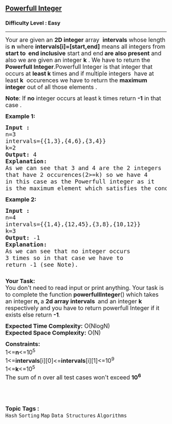 <h2><a href="https://practice.geeksforgeeks.org/problems/d894706c496da5c5a4f45b0360c7f4164c516f83/1">Powerfull Integer</a></h2><h3>Difficulty Level : Easy</h3><hr><div class="problems_problem_content__Xm_eO"><p><span style="font-size:18px">Your are given an <strong>2D integer</strong> array &nbsp;<strong>intervals</strong> whose length is <strong>n</strong> where <strong>intervals[i]=[start,end]</strong> means all integers from <strong>start to &nbsp;end inclusive</strong> start and end<strong> are also present</strong>&nbsp;and also we are given an integer <strong>k</strong> . We have to return the <strong>Powerfull Integer</strong>.Powerfull Integer is that integer that occurs at <strong>least k</strong> times and if multiple integers&nbsp;&nbsp;have at least <strong>k</strong> &nbsp;occurences we have to return the <strong>maximum integer</strong> out of all those elements .&nbsp;</span></p>

<p><span style="font-size:18px"><strong>Note</strong>: If <strong>no</strong> integer occurs at least k times return <strong>-1</strong> in that case .</span></p>

<p><strong><span style="font-size:18px">Example 1:</span></strong></p>

<pre><span style="font-size:18px"><strong>Input :</strong>
n=3
intervals={{1,3},{4,6},{3,4}}
k=2
<strong>Output: </strong>4
<strong>Explanation:
</strong>As we can see that 3 and 4 are the 2 integers 
that have 2 occurences(2&gt;=k) so we have 4 
in this case as the Powerfull integer as it 
is the maximum element which satisfies the condition.</span></pre>

<p><strong><span style="font-size:18px">Example 2:</span></strong></p>

<pre><span style="font-size:18px"><strong>Input :</strong>
n=4
intervals={{1,4},{12,45},{3,8},{10,12}}
k=3
<strong>Output: </strong>-1
<strong>Explanation:</strong>
As we can see that no integer occurs 
3 times so in that case we have to 
return -1 (see Note).</span>

</pre>

<p><span style="font-size:18px"><strong>Your Task:</strong><br>
You don't need to read input or print anything. Your task is to complete the function <strong>powerfullInteger</strong>() which takes an integer<strong> n, </strong>a <strong>2d array intervals&nbsp;</strong>&nbsp;and an integer&nbsp;<strong>k</strong> respectively and you have to&nbsp;return powerfull Integer&nbsp;if it exists else return <strong>-1</strong></span>.</p>

<p><span style="font-size:18px"><strong>Expected Time Complexity:</strong> O(NlogN)<br>
<strong>Expected Space Complexity:</strong> O(N)</span></p>

<p><span style="font-size:18px"><strong>Constraints:</strong><br>
1&lt;=<strong>n</strong>&lt;=10<sup>5</sup><br>
1&lt;=<strong>intervals</strong>[i][0]&lt;=<strong>intervals</strong>[i][1]&lt;=10<sup>9</sup><br>
1&lt;=<strong>k</strong>&lt;=10<sup>5</sup><br>
The sum of n over all test cases won't exceed <strong>10<sup>6</sup></strong></span></p>

<p>&nbsp;</p>
</div><br><p><span style=font-size:18px><strong>Topic Tags : </strong><br><code>Hash</code>&nbsp;<code>Sorting</code>&nbsp;<code>Map</code>&nbsp;<code>Data Structures</code>&nbsp;<code>Algorithms</code>&nbsp;